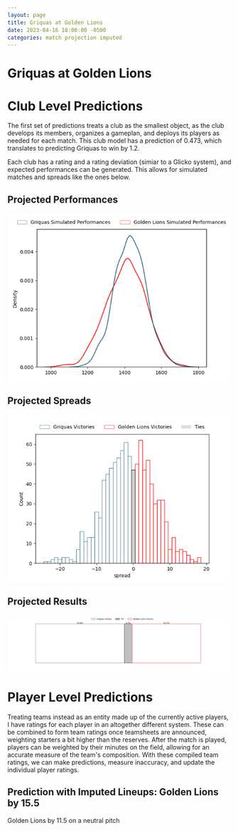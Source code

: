 ```yaml
---  
layout: page  
title: Griquas at Golden Lions  
date: 2023-04-16 18:00:00 -0500  
categories: match projection imputed  
---
```

# Griquas at Golden Lions

# Club Level Predictions


The first set of predictions treats a club as the smallest object, as the club develops its members, organizes a gameplan, and deploys its players as needed for each match. This club model has a prediction of 0.473, which translates to predicting Griquas to win by 1.2.

Each club has a rating and a rating deviation (simiar to a Glicko system), and expected performances can be generated. This allows for simulated matches and spreads like the ones below.
## Projected Performances


![Projected Performances](plots/performances_2023-04-16-GoldenLions-Griquas.png)
## Projected Spreads


![Projected Spreads](plots/spreads_2023-04-16-GoldenLions-Griquas.png)
## Projected Results


![Projected Results](plots/resultbar_2023-04-16-GoldenLions-Griquas.png)
# Player Level Predictions


Treating teams instead as an entity made up of the currently active players, I have ratings for each player in an altogether different system. These can be combined to form team ratings once teamsheets are announced, weighting starters a bit higher than the reserves. After the match is played, players can be weighted by their minutes on the field, allowing for an accurate measure of the team's composition. With these compiled team ratings, we can make predictions, measure inaccuracy, and update the individual player ratings.
## Prediction with Imputed Lineups: Golden Lions by 15.5


Golden Lions by 11.5 on a neutral pitch

